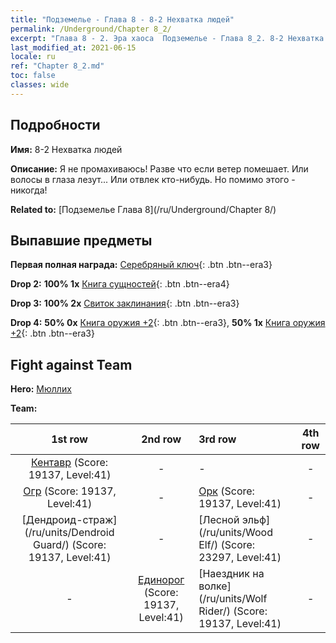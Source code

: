 ```yaml
---
title: "Подземелье - Глава 8 - 8-2 Нехватка людей"
permalink: /Underground/Chapter 8_2/
excerpt: "Глава 8 - 2. Эра хаоса  Подземелье - Глава 8_2. 8-2 Нехватка людей"
last_modified_at: 2021-06-15
locale: ru
ref: "Chapter 8_2.md"
toc: false
classes: wide
---
```


## Подробности

 **Имя:** 8-2 Нехватка людей

 **Описание:** Я не промахиваюсь! Разве что если ветер помешает. Или волосы в глаза лезут... Или отвлек кто-нибудь. Но помимо этого - никогда!

 **Related to:** [Подземелье Глава 8](/ru/Underground/Chapter 8/)

## Выпавшие предметы

 **Первая полная награда:** [Серебряный ключ](/ItemsRU/con_693/){: .btn .btn--era3}

 **Drop 2:** **100% 1x** [Книга сущностей](/ItemsRU/mat_39/){: .btn .btn--era4}

 **Drop 3:** **100% 2x** [Свиток заклинания](/ItemsRU/con_694/){: .btn .btn--era3}

 **Drop 4:** **50% 0x** [Книга оружия +2](/ItemsRU/mat_32/){: .btn .btn--era3}, **50% 1x** [Книга оружия +2](/ItemsRU/mat_32/){: .btn .btn--era3}


## Fight against Team
 **Hero:** [Мюллих](/ru/heroes/Mullich/)

 **Team:**


  | 1st row | 2nd row | 3rd row | 4th row |
  |:----:|:----:|:----|:----:|
  | [Кентавр](/ru/units/Centaur/) (Score: 19137, Level:41)  | - | - | - |
  | [Огр](/ru/units/Ogre/) (Score: 19137, Level:41)  | - | [Орк](/ru/units/Orc/) (Score: 19137, Level:41)  | - |
  | [Дендроид-страж](/ru/units/Dendroid Guard/) (Score: 19137, Level:41)  | - | [Лесной эльф](/ru/units/Wood Elf/) (Score: 23297, Level:41)  | - |
  | - | [Единорог](/ru/units/Unicorn/) (Score: 19137, Level:41)  | [Наездник на волке](/ru/units/Wolf Rider/) (Score: 19137, Level:41)  | - |


